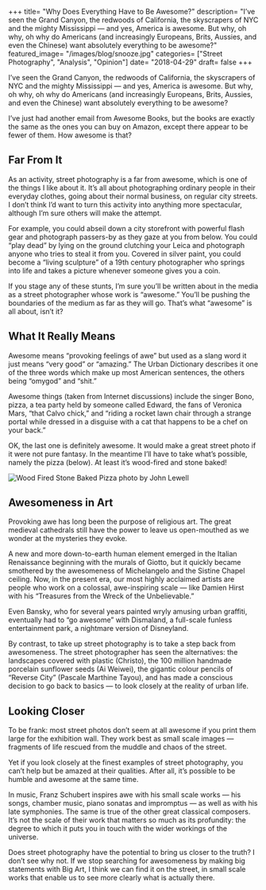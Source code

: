 +++
title= "Why Does Everything Have to Be Awesome?"
description= "I’ve seen the Grand Canyon, the redwoods of California, the skyscrapers of NYC and the mighty Mississippi — and yes, America is awesome. But why, oh why, oh why do Americans (and increasingly Europeans, Brits, Aussies, and even the Chinese) want absolutely everything to be awesome?"
featured_image= "/images/blog/snooze.jpg"
categories= ["Street Photography", "Analysis", "Opinion"]
date= "2018-04-29"
draft= false
+++

I’ve seen the Grand Canyon, the redwoods of California, the skyscrapers of NYC and the mighty Mississippi — and yes, America is awesome. But why, oh why, oh why do Americans (and increasingly Europeans, Brits, Aussies, and even the Chinese) want absolutely everything to be awesome?

I’ve just had another email from Awesome Books, but the books are exactly the same as the ones you can buy on Amazon, except there appear to be fewer of them. How awesome is that?

## Far From It

As an activity, street photography is a far from awesome, which is one of the things I like about it. It’s all about photographing ordinary people in their everyday clothes, going about their normal business, on regular city streets. I don’t think I’d want to turn this activity into anything more spectacular, although I’m sure others will make the attempt.

For example, you could abseil down a city storefront with powerful flash gear and photograph passers-by as they gaze at you from below. You could “play dead” by lying on the ground clutching your Leica and photograph anyone who tries to steal it from you. Covered in silver paint, you could become a “living sculpture” of a 19th century photographer who springs into life and takes a picture whenever someone gives you a coin.

If you stage any of these stunts, I’m sure you’ll be written about in the media as a street photographer whose work is “awesome.” You’ll be pushing the boundaries of the medium as far as they will go. That’s what “awesome” is all about, isn’t it?

## What It Really Means

Awesome means “provoking feelings of awe” but used as a slang word it just means “very good” or “amazing.” The Urban Dictionary describes it one of the three words which make up most American sentences, the others being “omygod” and “shit.”

Awesome things (taken from Internet discussions) include the singer Bono, pizza, a tea party held by someone called Edward, the fans of Veronica Mars, “that Calvo chick,” and “riding a rocket lawn chair through a strange portal while dressed in a disguise with a cat that happens to be a chef on your back.”

OK, the last one is definitely awesome. It would make a great street photo if it were not pure fantasy. In the meantime I’ll have to take what’s possible, namely the pizza (below). At least it’s wood-fired and stone baked!

<img class="lazyload" data-src="/images/blog/Wood-Fired_Stone-Baked_Pizza.jpg" alt="Wood Fired Stone Baked Pizza photo by John Lewell">

## Awesomeness in Art

Provoking awe has long been the purpose of religious art. The great medieval cathedrals still have the power to leave us open-mouthed as we wonder at the mysteries they evoke.

A new and more down-to-earth human element emerged in the Italian Renaissance beginning with the murals of Giotto, but it quickly became smothered by the awesomeness of Michelangelo and the Sistine Chapel ceiling. Now, in the present era, our most highly acclaimed artists are people who work on a colossal, awe-inspiring scale — like Damien Hirst with his “Treasures from the Wreck of the Unbelievable.”

Even Bansky, who for several years painted wryly amusing urban graffiti, eventually had to “go awesome” with Dismaland, a full-scale funless entertainment park, a nightmare version of Disneyland.

By contrast, to take up street photography is to take a step back from awesomeness. The street photographer has seen the alternatives: the landscapes covered with plastic (Christo), the 100 million handmade porcelain sunflower seeds (Ai Weiwei), the gigantic colour pencils of “Reverse City” (Pascale Marthine Tayou), and has made a conscious decision to go back to basics — to look closely at the reality of urban life.

## Looking Closer

To be frank: most street photos don’t seem at all awesome if you print them large for the exhibition wall. They work best as small scale images — fragments of life rescued from the muddle and chaos of the street.

Yet if you look closely at the finest examples of street photography, you can’t help but be amazed at their qualities. After all, it’s possible to be humble and awesome at the same time.

In music, Franz Schubert inspires awe with his small scale works — his songs, chamber music, piano sonatas and impromptus — as well as with his late symphonies. The same is true of the other great classical composers. It’s not the scale of their work that matters so much as its profundity: the degree to which it puts you in touch with the wider workings of the universe.

Does street photography have the potential to bring us closer to the truth? I don’t see why not. If we stop searching for awesomeness by making big statements with Big Art, I think we can find it on the street, in small scale works that enable us to see more clearly what is actually there.